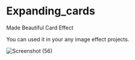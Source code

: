 
# Expanding_cards


Made Beautiful Card Effect 

You can used it in your any image effect projects.

![Screenshot (56)](https://user-images.githubusercontent.com/69101908/119826179-62ef4b00-bf15-11eb-9540-58515d300989.png)
